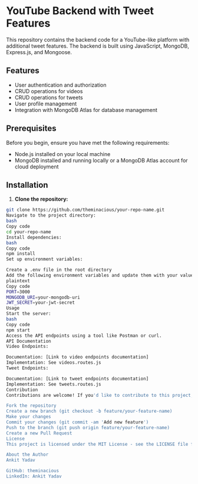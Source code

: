 # YouTube Backend with Tweet Features

This repository contains the backend code for a YouTube-like platform with additional tweet features. The backend is built using JavaScript, MongoDB, Express.js, and Mongoose.

## Features

- User authentication and authorization
- CRUD operations for videos
- CRUD operations for tweets
- User profile management
- Integration with MongoDB Atlas for database management

## Prerequisites

Before you begin, ensure you have met the following requirements:
- Node.js installed on your local machine
- MongoDB installed and running locally or a MongoDB Atlas account for cloud deployment

## Installation

1. **Clone the repository:**

```bash
git clone https://github.com/theminacious/your-repo-name.git
Navigate to the project directory:
bash
Copy code
cd your-repo-name
Install dependencies:
bash
Copy code
npm install
Set up environment variables:

Create a .env file in the root directory
Add the following environment variables and update them with your values:
plaintext
Copy code
PORT=3000
MONGODB_URI=your-mongodb-uri
JWT_SECRET=your-jwt-secret
Usage
Start the server:
bash
Copy code
npm start
Access the API endpoints using a tool like Postman or curl.
API Documentation
Video Endpoints:

Documentation: [Link to video endpoints documentation]
Implementation: See videos.routes.js
Tweet Endpoints:

Documentation: [Link to tweet endpoints documentation]
Implementation: See tweets.routes.js
Contribution
Contributions are welcome! If you'd like to contribute to this project, follow these steps:

Fork the repository
Create a new branch (git checkout -b feature/your-feature-name)
Make your changes
Commit your changes (git commit -am 'Add new feature')
Push to the branch (git push origin feature/your-feature-name)
Create a new Pull Request
License
This project is licensed under the MIT License - see the LICENSE file for details.

About the Author
Ankit Yadav

GitHub: theminacious
LinkedIn: Ankit Yadav
